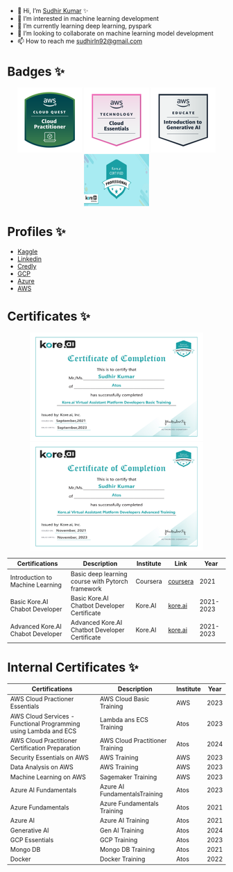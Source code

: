 - 👋 Hi, I’m [Sudhir Kumar](@sudhirln92) ✨
- 👀 I’m interested in machine learning development
- 🌱 I’m currently learning deep learning, pyspark
- 💞️ I’m looking to collaborate on machine learning model development
- 📫 How to reach me sudhirln92@gmail.com

# Badges ✨
<p align="center">
    <img src="https://github.com/sudhirln92/sudhirln92/blob/main/aws-cloud-quest-cloud-practitioner.png?raw=true" alt="AWS Cloud" width="150" height="150"/>
    <img src="https://github.com/sudhirln92/sudhirln92/blob/main/aws-knowledge-cloud-essentials.png?raw=true" alt="AWS Cloud" width="150" height="150"/>
    <img src="https://github.com/sudhirln92/sudhirln92/blob/main/aws-educate-introduction-to-generative-ai.png?raw=true" alt="AWS Cloud" width="150" height="150"/>
    <img src="https://github.com/sudhirln92/sudhirln92/blob/main/Kore.ai-certified.jpg?raw=true" alt="Kore AI" width="150" height="120"/>
</p>

# Profiles ✨
* [Kaggle](https://www.kaggle.com/sudhirnl7)
* [Linkedin](https://www.linkedin.com/in/sudhirln92/)
* [Credly](https://www.credly.com/users/sudhirln92)
* [GCP](https://www.cloudskillsboost.google/public_profiles/f6562b3c-e66c-4321-bd35-0dcc49af8956)
* [Azure](https://learn.microsoft.com/en-gb/users/sudhirln92)
* [AWS]()

# Certificates ✨

<p align="center">
    <img src="https://github.com/sudhirln92/sudhirln92/blob/main/Kore.AI-Basic-Training-2021.jpg?raw=true" alt="Kore.AI" width="400" height="250"/>
    <img src="https://github.com/sudhirln92/sudhirln92/blob/main/Kore.AI-Adavanced-Training-2021.jpg?raw=true" alt="Kore.AI" width="400" height="250"/>
</p>

| Certifications | Description| Institute | Link | Year|
| ------ | ------ | ------ | ------ | ----- |
| Introduction to Machine Learning | Basic deep learning course with Pytorch framework |Coursera |  [coursera](https://coursera.org/share/228c6d30d86349bab114fb499cea4370)| 2021 |
| Basic Kore.AI Chabot Developer | Basic Kore.AI Chatbot Developer Certificate | Kore.AI |  [kore.ai](https://github.com/sudhirln92/sudhirln92/blob/main/Kore.AI-Basic-Training-2021.jpg)| 2021-2023 |
| Advanced Kore.AI Chabot Developer | Advanced Kore.AI Chatbot Developer Certificate | Kore.AI |  [kore.ai](https://github.com/sudhirln92/sudhirln92/blob/main/Kore.AI-Adavanced-Training-2021.jpg)| 2021-2023 |

# Internal Certificates ✨
| Certifications | Description| Institute | Year|
| ------ | ------ | ------ |----- |
| AWS Cloud Practioner Essentials | AWS Cloud Basic Training | AWS | 2023 |
| AWS Cloud Services - Functional Programming using Lambda and ECS | Lambda ans ECS Training | Atos| 2023 |
| AWS Cloud Practitioner Certification Preparation | AWS Cloud Practitioner Training | Atos | 2024 |
| Security Essentials on AWS | AWS Training | AWS | 2023 |
| Data Analysis on AWS | AWS Training | AWS | 2023 |
| Machine Learning on AWS | Sagemaker Training | AWS | 2023 |
| Azure AI Fundamentals | Azure AI FundamentalsTraining | Atos | 2023 |
| Azure Fundamentals | Azure Fundamentals Training | Atos | 2021 |
| Azure AI | Azure AI Training | Atos | 2021 |
| Generative AI | Gen AI Training | Atos | 2024 |
| GCP Essentials | GCP Training | Atos | 2023 |
| Mongo DB | Mongo DB Training | Atos | 2021 |
| Docker | Docker Training | Atos | 2022 |